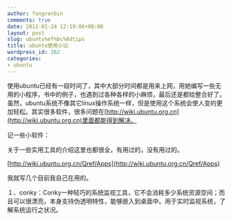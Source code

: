 ```yaml
---
author: fangrenbin
comments: true
date: 2011-01-24 12:19:06+00:00
layout: post
slug: ubuntu%ef%bc%8dtips
title: ubuntu使用小记
wordpress_id: 262
categories:
- ubuntu
---
```


使用ubuntu已经有一段时间了，其中大部分时间都是用来上网，用她编写一些无用的小程序，书中的例子，也遇到过各种各样的小麻烦，最后还是都给整合好了。虽然，ubuntu系统不像其它linux操作系统一样，但是使用这个系统会使人变的更加轻松。其实很多软件，很多问题在[http://wiki.ubuntu.org.cn](http://wiki.ubuntu.org.cn)里面都能得到解决。

记一些小软件：

关于一些实用工具的介绍这里也都很全，有用过的，没有用过的。

[http://wiki.ubuntu.org.cn/Qref/Apps](http://wiki.ubuntu.org.cn/Qref/Apps)

我就写几个目前我自己在用的。

１、conky：Conky一种轻巧的系统监视工具，它不会消耗多少系统资源空间；而且可以很漂亮，本身支持伪透明特性，能够嵌入到桌面中。用于实时监视系统，了解系统运行之状况。

